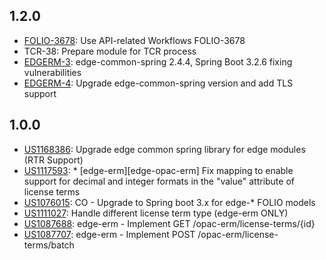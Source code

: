 ## 1.2.0
- [FOLIO-3678](https://folio-org.atlassian.net/browse/FOLIO-3731): Use API-related Workflows FOLIO-3678
- TCR-38: Prepare module for TCR process
- [EDGERM-3](https://folio-org.atlassian.net/browse/EDGERM-3): edge-common-spring 2.4.4, Spring Boot 3.2.6 fixing vulnerabilities
- [EDGERM-4](https://folio-org.atlassian.net/browse/EDGERM-4): Upgrade edge-common-spring version and add TLS support

## 1.0.0
- [US1168386](https://rally1.rallydev.com/#/?detail=/userstory/726528716497&fdp=true): Upgrade edge common spring library for edge modules (RTR Support)
- [US1117593](https://rally1.rallydev.com/#/?detail=/userstory/702018073915&fdp=true): * [edge-erm][edge-opac-erm] Fix mapping to enable support for decimal and integer formats in the "value" attribute of license terms
- [US1076015](https://rally1.rallydev.com/#/?detail=/userstory/685828350771&fdp=true): CO -  Upgrade to Spring boot 3.x for edge-* FOLIO models
- [US1111027](https://rally1.rallydev.com/#/?detail=/userstory/699622191713&fdp=true): Handle different license term type (edge-erm ONLY)
- [US1087688](https://rally1.rallydev.com/#/?detail=/userstory/694234244305&fdp=true): edge-erm - Implement GET /opac-erm/license-terms/{id}
- [US1087707](https://rally1.rallydev.com/#/?detail=/userstory/694237922655&fdp=true): edge-erm -  Implement POST /opac-erm/license-terms/batch
